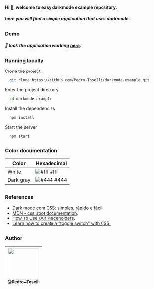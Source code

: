 #### Hi 👋, welcome to easy darkmode example repository.

##### here you will find a simple application that uses darkmode.

##

### Demo

##### 👀 look the application working [here]().

<!-- Insira um gif ou um link de alguma demonstração -->

##

### Running locally

Clone the project

```bash
  git clone https://github.com/Pedro-Toselli/darkmode-example.git
```

Enter the project directory

```bash
  cd darkmode-example
```

Install the dependencies

```bash
  npm install
```

Start the server

```bash
  npm start
```

##

### Color documentation

| Color     | Hexadecimal                                                 |
| --------- | ----------------------------------------------------------- |
| White     | ![#fff](https://via.placeholder.com/10/fff.png?text=+) #fff |
| Dark gray | ![#444](https://via.placeholder.com/10/444.png?text=+) #444 |

##

### References

- [Dark mode com CSS: simples, rápido e fácil](https://www.youtube.com/watch?v=rnkdLX6mOD4&list=PLmjeGBGfojGgFVEDJepjUNMGJqOfhH1DF&index=1).
- [MDN - css :root documentation](https://developer.mozilla.org/pt-BR/docs/Web/CSS/:root).
- [How To Use Our Placeholders](https://placeholder.com).
- [Learn how to create a "toggle switch" with CSS.](https://www.w3schools.com/howto/howto_css_switch.asp)

##

### Author

| [<img src="https://avatars.githubusercontent.com/u/73919445?v=4" height="100px"><br><sub>@Pedro-Toselli</sub>](https://github.com/Pedro-Toselli) |
| :----------------------------------------------------------------------------------------------------------------------------------------------: |
